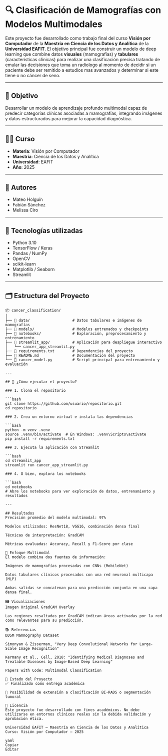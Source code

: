 # 🔍 Clasificación de Mamografías con Modelos Multimodales

Este proyecto fue desarrollado como trabajo final del curso **Visión por Computador** de la **Maestría en Ciencia de los Datos y Analítica** de la **Universidad EAFIT**. El objetivo principal fue construir un modelo de deep learning que combine datos **visuales** (mamografías) y **tabulares** (características clínicas) para realizar una clasificación precisa tratando de emular las decisiones que toma un radiologo al momento de decidir si un paciente debe ser remitido a estudios mas avanzados y determinar si este tiene o no cáncer de seno.

---

## 🎯 Objetivo

Desarrollar un modelo de aprendizaje profundo multimodal capaz de predecir categorías clínicas asociadas a mamografías, integrando imágenes y datos estructurados para mejorar la capacidad diagnóstica.

---

## 👨‍🏫 Curso

- **Materia**: Visión por Computador  
- **Maestría**: Ciencia de los Datos y Analítica  
- **Universidad**: EAFIT  
- **Año**: 2025

---

## 👥 Autores

- Mateo Holguín  
- Fabián Sánchez  
- Melissa Ciro  

---

## 🧪 Tecnologías utilizadas

- Python 3.10
- TensorFlow / Keras
- Pandas / NumPy
- OpenCV
- scikit-learn
- Matplotlib / Seaborn
- Streamlit

---

## 🗂️ Estructura del Proyecto

```plaintext
📦 cancer_classification/
│
├── 📁 data/                   # Datos tabulares e imágenes de mamografías
├── 📁 models/                 # Modelos entrenados y checkpoints
├── 📁 notebooks/              # Exploración, preprocesamiento y entrenamiento
├── 📁 streamlit_app/          # Aplicación para despliegue interactivo
│   └── cancer_app_streamlit.py
├── 📄 requirements.txt        # Dependencias del proyecto
├── 📄 README.md               # Documentación del proyecto
└── 📄 cancer_model.py         # Script principal para entrenamiento y evaluación

---

## 🚀 ¿Cómo ejecutar el proyecto?

### 1. Clona el repositorio

```bash
git clone https://github.com/usuario/repositorio.git
cd repositorio

### 2. Crea un entorno virtual e instala las dependencias

```bash
python -m venv .venv
source .venv/bin/activate  # En Windows: .venv\Scripts\activate
pip install -r requirements.txt

### 3. Ejecuta la aplicación con Streamlit

```bash
cd streamlit_app
streamlit run cancer_app_streamlit.py

### 4. O bien, explora los notebooks

```bash
cd notebooks
# Abre los notebooks para ver exploración de datos, entrenamiento y resultados

---

## Resultados
Precisión promedio del modelo multimodal: 97%

Modelos utilizados: ResNet18, VGG16, combinación densa final

Técnicas de interpretación: GradCAM

Métricas evaluadas: Accuracy, Recall y F1-Score por clase

🧠 Enfoque Multimodal
El modelo combina dos fuentes de información:

Imágenes de mamografías procesadas con CNNs (MobileNet)

Datos tabulares clínicos procesados con una red neuronal multicapa (MLP)

Ambas salidas se concatenan para una predicción conjunta en una capa densa final.

🖼️ Visualizaciones
Imagen Original	GradCAM Overlay

Las regiones resaltadas por GradCAM indican áreas activadas por la red como relevantes para su predicción.

📚 Referencias
DDSM Mammography Dataset

Simonyan & Zisserman, "Very Deep Convolutional Networks for Large-Scale Image Recognition"

Kermany et al., Cell, 2018: "Identifying Medical Diagnoses and Treatable Diseases by Image-Based Deep Learning"

Papers with Code: Multimodal Classification

📌 Estado del Proyecto
✅ Finalizado como entrega académica

🚧 Posibilidad de extensión a clasificación BI-RADS o segmentación tumoral

📄 Licencia
Este proyecto fue desarrollado con fines académicos. No debe utilizarse en entornos clínicos reales sin la debida validación y aprobación ética.

Universidad EAFIT – Maestría en Ciencia de los Datos y Analítica
Curso: Visión por Computador – 2025

yaml
Copiar
Editar






